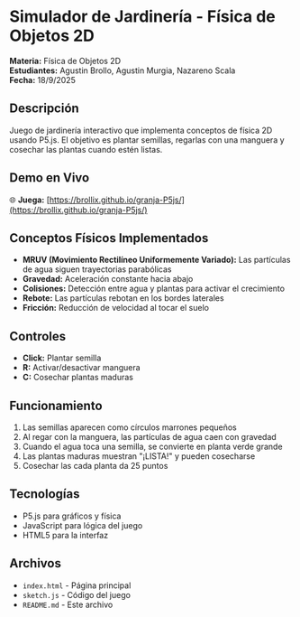 # Simulador de Jardinería - Física de Objetos 2D

**Materia:** Física de Objetos 2D  
**Estudiantes:** Agustin Brollo, Agustin Murgia, Nazareno Scala  
**Fecha:** 18/9/2025

## Descripción

Juego de jardinería interactivo que implementa conceptos de física 2D usando P5.js. El objetivo es plantar semillas, regarlas con una manguera y cosechar las plantas cuando estén listas.

## Demo en Vivo

🌐 **Juega:** [https://brollix.github.io/granja-P5js/](https://brollix.github.io/granja-P5js/)

## Conceptos Físicos Implementados

- **MRUV (Movimiento Rectilíneo Uniformemente Variado):** Las partículas de agua siguen trayectorias parabólicas
- **Gravedad:** Aceleración constante hacia abajo
- **Colisiones:** Detección entre agua y plantas para activar el crecimiento
- **Rebote:** Las partículas rebotan en los bordes laterales
- **Fricción:** Reducción de velocidad al tocar el suelo

## Controles

- **Click:** Plantar semilla
- **R:** Activar/desactivar manguera
- **C:** Cosechar plantas maduras

## Funcionamiento

1. Las semillas aparecen como círculos marrones pequeños
2. Al regar con la manguera, las partículas de agua caen con gravedad
3. Cuando el agua toca una semilla, se convierte en planta verde grande
4. Las plantas maduras muestran "¡LISTA!" y pueden cosecharse
5. Cosechar las cada planta da 25 puntos

## Tecnologías

- P5.js para gráficos y física
- JavaScript para lógica del juego
- HTML5 para la interfaz

## Archivos

- `index.html` - Página principal
- `sketch.js` - Código del juego
- `README.md` - Este archivo

